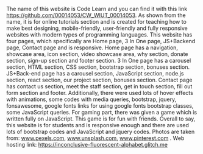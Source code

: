 The name of this website is Code Learn and you can find it with this link https://github.com/00014053/CW_WIUT_00014053. As shown from the name, it is for online tutorials section and is created for teaching how to make best designing, mobile-friendly, user-friendly and fully responsive websites with modern types of programming languages. This website has four pages, which specifically are Home page, 3 In One page, JS+Backend page, Contact page and is responsive. Home page has a navigation, showcase area, icon section, video showcase area, why section, donate section, sign-up section and footer section. 3 In One page has a carousel section, HTML section, CSS section, bootstrap section, bonuses section. JS+Back-end page has a carousel section, JavaScript section, node.js section, react section, our project section, bonuses section. Contact page has contact us section, meet the staff section, get in touch section, fill out form section and footer. Additionally, there were used lots of hover effects with animations, some codes with media queries, bootstrap, jquery, fonsawesome, google fonts links for using google fonts bootstrap classes, some JavaScript queries. For gaming part, there was given a game which is written fully on JavaScript. This game is for fun with friends. Overall to say, this website is for students and is responsive enough and there are used lots of bootstrap codes and JavaScript and jquery codes. Photos are taken from: www.pexels.com, www.unsplash.com, www.pinterest.com  . Web hosting link: https://inconclusive-fluorescent-alphabet.glitch.me


